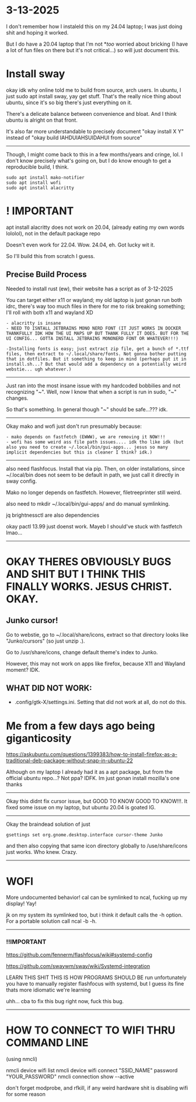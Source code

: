 # 3-13-2025 

I don't remember how I instaleld this on my 24.04 laptop; I was just doing shit and hoping it worked. 

But I do have a 20.04 laptop that I'm not **too* worried about bricking (I have a lot of fun files on there but it's not critical...) so will just document this. 

# Install sway 

okay idk why online told me to build from source, arch users. In ubuntu, I just sudo apt install sway, yay get stuff. That's the really nice thing about ubuntu, since it's so big there's just everything on it. 

There's a delicate balance between convenience and bloat. And I think ubuntu is alright on that front. 

It's also far more understandable to precisely document "okay install X Y" instead of "okay build IAHDUIAHSUIDAHUI from source"

---
Though, I might come back to this in a few months/years and cringe, lol. I don't know precisely what's going on, but I do know enough to get a reproducible build, I think. 

```
sudo apt install mako-notifier 
sudo apt install wofi 
sudo apt install alacritty
```

# ! IMPORTANT 

apt install alacritty does not work on 20.04, (already eating my own words lololol), not in the default package repo 

Doesn't even work for 22.04. Wow. 24.04, eh. Got lucky wit it. 

So I'll build this from scratch I guess. 

## Precise Build Process

Needed to install rust (ew), their website has a script as of 3-12-2025 

You can target either x11 or wayland; my old laptop is just gonan run both idrc, there's way too much files in there for me to risk breaking something; I'll roll with both x11 and wayland XD 


    - alacritty is insane 
    - NEED TO ISNTALL JETBRAINS MONO NERD FONT (IT JUST WORKS IN DOCKER THANKFULLY IDK HOW THE UI MAPS UP BUT THANK FULLY IT DOES. BUT FOR THE UI CONFIG... GOTTA INSTALL JETBRAINS MONONERD FONT OR WHATEVER!!!)

    -Installing fonts is easy; just extract zip file, get a bunch of *.ttf files, then extract to ~/.local/share/fonts. Not gonna bother putting that in dotfiles. But it something to keep in mind (perhaps put it in install.sh...? But that would add a dependency on a potentially weird webstie... ugh whatever.)


---

Just ran into the most insane issue with my hardcoded bobbilies and not recognizing "~". Well, now I know that when a script is run in sudo, "\~" changes. 

So that's something. In general though "~" should be safe...??? idk. 

----

Okay mako and wofi just don't run presumably because:

    - mako depends on fastfetch (EWWW), we are removing it NOW!!!
    - wofi has some weird ass file path issues.... idk tho like idk (but also you need to create ~/.local/bin/gui-apps... jesus so many implicit dependencies but this is cleaner I think? idk.)
    

---
also need flashfocus. Install that via pip. Then, on older installations, since ~/.local/bin does not seem to be default in path, we just call it directly in sway config.

Mako no longer depends on fastfetch. However, filetreeprinter still weird.



also need to mkdir ~/.local/bin/gui-apps/ and do manual symlinking.

jq brightnessctl are also dependencies 


okay pactl 13.99 just doenst work. Mayeb I should've stuck with fastfetch lmao...

-----

# OKAY THERES OBVIOUSLY BUGS AND SHIT BUT I THINK THIS FINALLY WORKS. JESUS CHRIST. OKAY. 

## Junko cursor!

Go to webstie, go to ~/.local/share/icons, extract so that directory looks like "Junko/cursors" (so just unzip .). 

Go to /usr/share/icons, change default theme's index to Junko. 

However, this may not work on apps like firefox, because X11 and Wayland moment? IDK. 


## WHAT DID NOT WORK:

- .config/gtk-X/settings.ini. Setting that did not work at all, do not do this. 

# Me from a few days ago being giganticosity 


https://askubuntu.com/questions/1399383/how-to-install-firefox-as-a-traditional-deb-package-without-snap-in-ubuntu-22


Although on my laptop I already had it as a apt package, but from the official ubuntu repo...? Not ppa? IDFK. Im just gonan install mozilla's one thanks

---

Okay this didnt fix cursor issue, but GOOD TO KNOW GOOD TO KNOW!!!. It fixed some issue on my laptop, but ubuntu 20.04 is goated IG. 

---

Okay the braindead solution of just 

```
gsettings set org.gnome.desktop.interface cursor-theme Junko
```

and then also copying that same icon directory globally to /use/share/icons just works. Who knew. Crazy.

---

# WOFI 

More undocumented behavior! cal can be symlinked to ncal, fucking up my display! Yay!

jk on my system its symlinked too, but i think it default calls the -h option. For a portable solution call ncal -b -h. 

----

### !!IMPORTANT 

https://github.com/fennerm/flashfocus/wiki#systemd-config

https://github.com/swaywm/sway/wiki/Systemd-integration


LEARN THIS SHIT THIS IS HOW PROGRAMS SHOULD BE run
unfortunately you have to manually register flashfocus with systemd, but I guess its fine thats more idiomatic we're learning 

uhh... cba to fix this bug right now, fuck this bug. 

---

# HOW TO CONNECT TO WIFI THRU COMMAND LINE 

(using nmcli)

nmcli device wifi list
nmcli device wifi connect "SSID_NAME" password "YOUR_PASSWORD"
nmcli connection show --active

don't forget modprobe, and rfkill, if any weird hardware shit is disabling wifi for some reason
